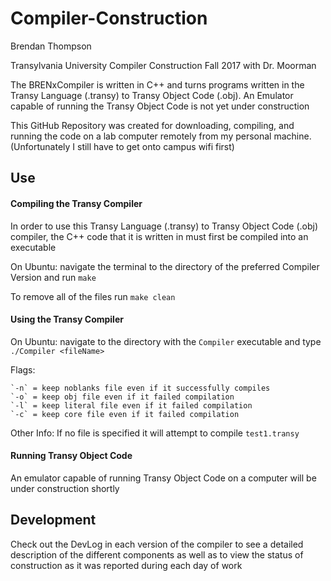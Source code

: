 # Compiler-Construction

Brendan Thompson

Transylvania University	Compiler Construction Fall 2017 with Dr. Moorman

The BRENxCompiler is written in C++ and turns programs written in the Transy Language (.transy) to Transy Object Code (.obj). An Emulator capable of running the Transy Object Code is not yet under construction

This GitHub Repository was created for downloading, compiling, and running the code on a lab computer remotely from my personal machine. (Unfortunately I still have to get onto campus wifi first)

## Use

#### Compiling the Transy Compiler

In order to use this Transy Language (.transy) to Transy Object Code (.obj) compiler, the C++ code that it is written in must first be compiled into an executable

On Ubuntu: navigate the terminal to the directory of the preferred Compiler Version and run `make`

To remove all of the files run `make clean`

#### Using the Transy Compiler

On Ubuntu: navigate to the directory with the `Compiler` executable and type `./Compiler <fileName>`

Flags:

	`-n` = keep noblanks file even if it successfully compiles
	`-o` = keep obj file even if it failed compilation
	`-l` = keep literal file even if it failed compilation
	`-c` = keep core file even if it failed compilation

Other Info:
	If no file is specified it will attempt to compile `test1.transy`

#### Running Transy Object Code

An emulator capable of running Transy Object Code on a computer will be under construction shortly

## Development

Check out the DevLog in each version of the compiler to see a detailed description of the different components as well as to view the status of construction as it was reported during each day of work